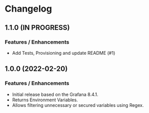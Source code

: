 # Changelog

## 1.1.0 (IN PROGRESS)

### Features / Enhancements

- Add Tests, Provisioning and update README (#1)

## 1.0.0 (2022-02-20)

### Features / Enhancements

- Initial release based on the Grafana 8.4.1.
- Returns Environment Variables.
- Allows filtering unnecessary or secured variables using Regex.
